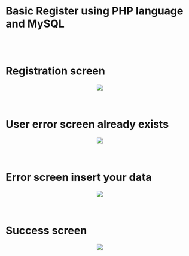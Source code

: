 <h1>Basic Register using PHP language and MySQL</h1>
</br>
</br>
<h1>Registration screen</h1>
<div align="center"><img src="https://user-images.githubusercontent.com/85213186/146974201-bf1a10dc-6be5-4b90-8950-aaf0985554ed.png"/></div>
</br>
</br>
<h1>User error screen already exists</h1>
<div align="center"><img src="https://user-images.githubusercontent.com/85213186/146974264-c43297f8-b48f-4c90-94d2-40af36bf58cc.png"/></div>
</br>
</br>
<h1>Error screen insert your data</h1>
<div align="center"><img src="https://user-images.githubusercontent.com/85213186/146974363-3f7c3569-9aac-4435-8504-5cb43937d670.png"/></div>
</br>
</br>
<h1>Success screen</h1>
<div align="center"><img src="https://user-images.githubusercontent.com/85213186/146974489-1e5747df-e820-4edd-b8d7-74a310e58215.png"/></div>

